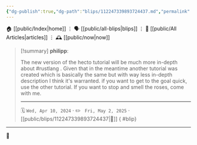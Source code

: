 ```yaml
---
{"dg-publish":true,"dg-path":"blips/112247339893724437.md","permalink":"/blips/112247339893724437/","title":"philipp on mastodon @ 2024-04-10"}
---
```



<div class="transclusion internal-embed is-loaded"><div class="markdown-embed">




🏠 [[public/Index\|home]]  ⋮ 🗣️ [[public/all-blips\|blips]] ⋮  📝 [[public/All Articles\|articles]]  ⋮ 🕰️ [[public/now\|now]]


</div></div>


> [!summary] **philipp**:
>
> The new version of the hecto tutorial will be much more in-depth about #rustlang . Given that in the meantime another tutorial was created which is basically the same but with way less in-depth description I think it's warranted.
> if you want to get to the goal quick, use the other tutorial. If you want to stop and smell the roses, come with me.
> - - -
>
> 🗓️ <code>Wed, Apr 10, 2024</code>  · ✏️ <code> Fri, May 2, 2025</code>  · [[public/blips/112247339893724437\|🔗]]
{ #blip}


- - -

 👾
